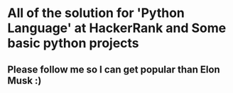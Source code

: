 # All of the solution for 'Python Language' at HackerRank and Some basic python projects

## Please follow me so I can get popular than Elon Musk :)